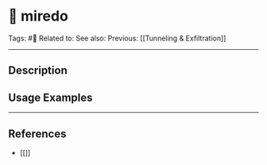 # 💢 miredo
Tags: #💢
Related to: 
See also: 
Previous: [[Tunneling & Exfiltration]]

---
## Description


## Usage Examples


---
## References
- [[]]